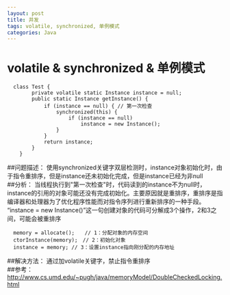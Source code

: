 ```yaml
---
layout: post
title: 并发
tags: volatile, synchronized, 单例模式
categories: Java
---
```


# volatile & synchronized & 单例模式


```
  class Test {
        private volatile static Instance instance = null;
        public static Instance getInstance() {
            if (instance == null) { // 第一次检查
                synchronized(this) {
                    if (instance == null)
                        instance = new Instance();
                }
            }
            return instance;
        }
    }
```
##问题描述：
使用synchronized关键字双层检测时，instance对象初始化时，由于指令重排序，但是instance还未初始化完成，但是instance已经为非null     
##分析：
当线程执行到"第一次检查"时，代码读到的instance不为null时，instance的引用的对象可能还没有完成初始化。主要原因就是重排序，重排序是指编译器和处理器为了优化程序性能而对指令序列进行重新排序的一种手段。
“instance = new Instance()”这一句创建对象的代码可分解成3个操作，2和3之间，可能会被重排序

```
  memory = allocate();　　// 1：分配对象的内存空间
  ctorInstance(memory);　// 2：初始化对象
  instance = memory; // 3：设置instance指向刚分配的内存地址
```
##解决方法：
通过加volatile关键字，禁止指令重排序   
##参考：
http://www.cs.umd.edu/~pugh/java/memoryModel/DoubleCheckedLocking.html
